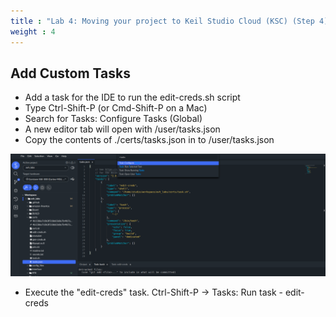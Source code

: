 ```yaml
---
title : "Lab 4: Moving your project to Keil Studio Cloud (KSC) (Step 4)"
weight : 4
---
```


## Add Custom Tasks

- Add a task for the IDE to run the edit-creds.sh script
- Type Ctrl-Shift-P (or Cmd-Shift-P on a Mac) 
- Search for Tasks: Configure Tasks (Global)
- A new editor tab will open with /user/tasks.json
- Copy the contents of ./certs/tasks.json in to /user/tasks.json

![create tasks](/static/create_tasks.png)

- Execute the "edit-creds" task. Ctrl-Shift-P -> Tasks: Run task - edit-creds
